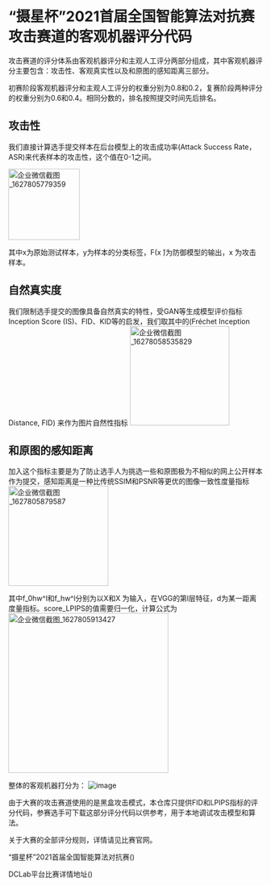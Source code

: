 # “摄星杯”2021首届全国智能算法对抗赛攻击赛道的客观机器评分代码

攻击赛道的评分体系由客观机器评分和主观人工评分两部分组成，其中客观机器评分主要包含：攻击性、客观真实性以及和原图的感知距离三部分。

初赛阶段客观机器评分和主观人工评分的权重分别为0.8和0.2，复赛阶段两种评分的权重分别为0.6和0.4。相同分数的，排名按照提交时间先后排名。

## 攻击性

我们直接计算选手提交样本在后台模型上的攻击成功率(Attack Success Rate，ASR)来代表样本的攻击性，这个值在0-1之间。


<img width="141" alt="企业微信截图_1627805779359" src="https://user-images.githubusercontent.com/17867054/127764318-7058ede9-034f-4de1-bf4e-40665cce2f7e.png">

其中x为原始测试样本，y为样本的分类标签，Ϝ(x ̂)为防御模型的输出，x ̂为攻击样本。

## 自然真实度

我们限制选手提交的图像具备自然真实的特性，受GAN等生成模型评价指标Inception Score (IS)、FID、KID等的启发，我们取其中的(Fréchet Inception Distance, FID) 来作为图片自然性指标
<img width="197" alt="企业微信截图_16278058535829" src="https://user-images.githubusercontent.com/17867054/127764360-1da0362b-2cb8-4f25-babe-5d0d3400aa42.png">


## 和原图的感知距离

加入这个指标主要是为了防止选手人为挑选一些和原图极为不相似的网上公开样本作为提交，感知距离是一种比传统SSIM和PSNR等更优的图像一致性度量指标
<img width="198" alt="企业微信截图_1627805879587" src="https://user-images.githubusercontent.com/17867054/127764371-58202c0b-69c6-4ee2-b992-ff600206f707.png">

其中f_0hw^l和f_hw^l分别为以X和X ̂为输入，在VGG的第l层特征，d为某一距离度量指标。score_LPIPS的值需要归一化，计算公式为
<img width="317" alt="企业微信截图_1627805913427" src="https://user-images.githubusercontent.com/17867054/127764391-1ecc7590-b6f9-4f83-bd1d-fc74910abfe0.png">

整体的客观机器打分为：
![image](https://user-images.githubusercontent.com/17867054/127764405-95930038-f281-415a-95bd-80d102a662de.png)

由于大赛的攻击赛道使用的是黑盒攻击模式，本仓库只提供FID和LPIPS指标的评分代码，参赛选手可下载这部分评分代码以供参考，用于本地调试攻击模型和算法。

关于大赛的全部评分规则，详情请见比赛官网。

“摄星杯”2021首届全国智能算法对抗赛()

DCLab平台比赛详情地址()
